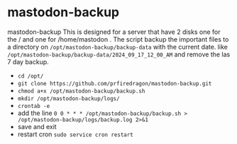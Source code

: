 # mastodon-backup
mastodon-backup
This is designed for a server that have 2 disks one for the / and one for /home/mastodon . The script backup the important files to a directory on `/opt/mastodon-backup/backup-data` with the current date. like `/opt/mastodon-backup/backup-data/2024_09_17_12_00_AM` and remove the las 7 day backup.

* `cd /opt/`
* `git clone https://github.com/prfiredragon/mastodon-backup.git`
* `chmod a+x /opt/mastodon-backup/backup.sh`
* `mkdir /opt/mastodon-backup/logs/`
* `crontab -e`
* add the line  `0 0 * * * /opt/mastodon-backup/backup.sh > /opt/mastodon-backup/logs/backup.log 2>&1`
* save and exit
* restart cron `sudo service cron restart`
